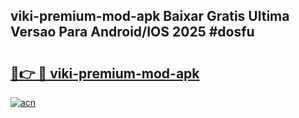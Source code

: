 ## viki-premium-mod-apk Baixar Gratis Ultima Versao Para Android/IOS 2025 #dosfu

# <h2><a href="https://ainizakaria.my?title=viki-premium-mod-apk&ref=20M">🔗👉 🔴 viki-premium-mod-apk</a></h2>

[![acn](https://github.com/user-attachments/assets/0f9c940e-d8b0-45ae-aac7-cd30a18b3e1c)](https://ainizakaria.my?title=viki-premium-mod-apk&ref=20M)

